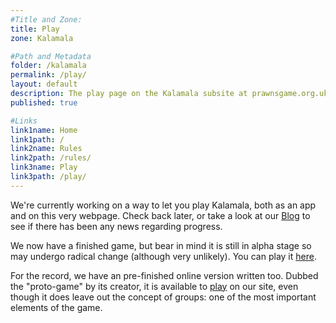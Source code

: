 ```yaml
---
#Title and Zone:
title: Play
zone: Kalamala

#Path and Metadata
folder: /kalamala
permalink: /play/
layout: default
description: The play page on the Kalamala subsite at prawnsgame.org.uk. Here you can play the game Kalamala in your browser.
published: true

#Links
link1name: Home
link1path: /
link2name: Rules
link2path: /rules/
link3name: Play
link3path: /play/
---
```


We're currently working on a way to let you play Kalamala, both as an app and on this very webpage. Check back later, or take a look at our [Blog](/blog/) to see if there has been any news regarding progress.

We now have a finished game, but bear in mind it is still in alpha stage so may undergo radical change (although very unlikely). You can play it [here](/kalamala/play/full/).

For the record, we have an pre-finished online version written too. Dubbed the "proto-game" by its creator, it is available to [play](/kalamala/play/proto/) on our site, even though it does leave out the concept of groups: one of the most important elements of the game.